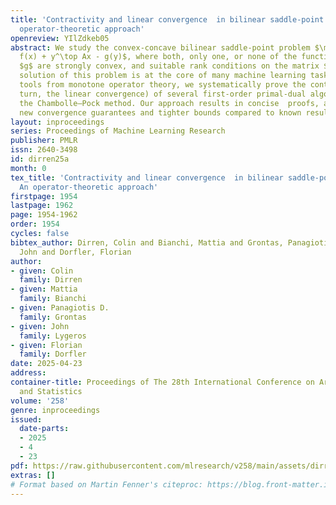 ```yaml
---
title: 'Contractivity and linear convergence  in bilinear saddle-point problems: An
  operator-theoretic approach'
openreview: YIlZdkeb05
abstract: We study the convex-concave bilinear saddle-point problem $\min_x \max_y
  f(x) + y^\top Ax - g(y)$, where both, only one, or none of the functions $f$ and
  $g$ are strongly convex, and suitable rank conditions on the matrix $A$ hold. The
  solution of this problem is at the core of many machine learning tasks. By employing
  tools from monotone operator theory, we systematically prove the contractivity (in
  turn, the linear convergence) of several first-order primal-dual algorithms, including
  the Chambolle–Pock method. Our approach results in concise  proofs, and it yields
  new convergence guarantees and tighter bounds compared to known results.
layout: inproceedings
series: Proceedings of Machine Learning Research
publisher: PMLR
issn: 2640-3498
id: dirren25a
month: 0
tex_title: 'Contractivity and linear convergence  in bilinear saddle-point problems:
  An operator-theoretic approach'
firstpage: 1954
lastpage: 1962
page: 1954-1962
order: 1954
cycles: false
bibtex_author: Dirren, Colin and Bianchi, Mattia and Grontas, Panagiotis D. and Lygeros,
  John and Dorfler, Florian
author:
- given: Colin
  family: Dirren
- given: Mattia
  family: Bianchi
- given: Panagiotis D.
  family: Grontas
- given: John
  family: Lygeros
- given: Florian
  family: Dorfler
date: 2025-04-23
address:
container-title: Proceedings of The 28th International Conference on Artificial Intelligence
  and Statistics
volume: '258'
genre: inproceedings
issued:
  date-parts:
  - 2025
  - 4
  - 23
pdf: https://raw.githubusercontent.com/mlresearch/v258/main/assets/dirren25a/dirren25a.pdf
extras: []
# Format based on Martin Fenner's citeproc: https://blog.front-matter.io/posts/citeproc-yaml-for-bibliographies/
---
```

